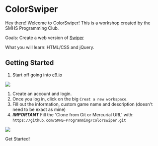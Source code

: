 # ColorSwiper

Hey there! Welcome to ColorSwiper! This is a workshop created by the SMHS Programming Club.

Goals: Create a web version of [Swiper](https://github.com/hackclub/hackclub/blob/master/workshops/swiper/README.md)

What you will learn: HTML/CSS and jQuery.

## Getting Started

1. Start off going into [c9.io](https://c9.io)

<img src="http://i.imgur.com/mJ6aHaF.png">

1. Create an account and login.
2. Once you log in, click on the big ```Creat a new workspace```.
3. Fill out the information, custom game name and description (doesn't need to be exact as mine)
4. ***IMPORTANT*** Fill the 'Clone from Git or Mercurial URL' with: ```https://github.com/SMHS-Programming/colorswiper.git```

<img src="http://i.imgur.com/f7H0C7r.png">

Get Started!